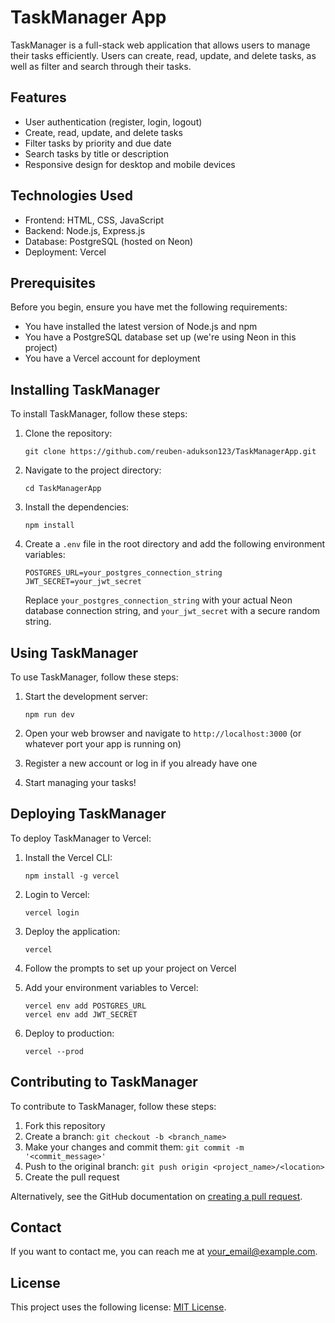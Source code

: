 # TaskManager App

TaskManager is a full-stack web application that allows users to manage their tasks efficiently. Users can create, read, update, and delete tasks, as well as filter and search through their tasks.

## Features

- User authentication (register, login, logout)
- Create, read, update, and delete tasks
- Filter tasks by priority and due date
- Search tasks by title or description
- Responsive design for desktop and mobile devices

## Technologies Used

- Frontend: HTML, CSS, JavaScript
- Backend: Node.js, Express.js
- Database: PostgreSQL (hosted on Neon)
- Deployment: Vercel

## Prerequisites

Before you begin, ensure you have met the following requirements:

- You have installed the latest version of Node.js and npm
- You have a PostgreSQL database set up (we're using Neon in this project)
- You have a Vercel account for deployment

## Installing TaskManager

To install TaskManager, follow these steps:

1. Clone the repository:
   ```
   git clone https://github.com/reuben-adukson123/TaskManagerApp.git
   ```

2. Navigate to the project directory:
   ```
   cd TaskManagerApp
   ```

3. Install the dependencies:
   ```
   npm install
   ```

4. Create a `.env` file in the root directory and add the following environment variables:
   ```
   POSTGRES_URL=your_postgres_connection_string
   JWT_SECRET=your_jwt_secret
   ```
   Replace `your_postgres_connection_string` with your actual Neon database connection string, and `your_jwt_secret` with a secure random string.

## Using TaskManager

To use TaskManager, follow these steps:

1. Start the development server:
   ```
   npm run dev
   ```

2. Open your web browser and navigate to `http://localhost:3000` (or whatever port your app is running on)

3. Register a new account or log in if you already have one

4. Start managing your tasks!

## Deploying TaskManager

To deploy TaskManager to Vercel:

1. Install the Vercel CLI:
   ```
   npm install -g vercel
   ```

2. Login to Vercel:
   ```
   vercel login
   ```

3. Deploy the application:
   ```
   vercel
   ```

4. Follow the prompts to set up your project on Vercel

5. Add your environment variables to Vercel:
   ```
   vercel env add POSTGRES_URL
   vercel env add JWT_SECRET
   ```

6. Deploy to production:
   ```
   vercel --prod
   ```

## Contributing to TaskManager

To contribute to TaskManager, follow these steps:

1. Fork this repository
2. Create a branch: `git checkout -b <branch_name>`
3. Make your changes and commit them: `git commit -m '<commit_message>'`
4. Push to the original branch: `git push origin <project_name>/<location>`
5. Create the pull request

Alternatively, see the GitHub documentation on [creating a pull request](https://help.github.com/en/github/collaborating-with-issues-and-pull-requests/creating-a-pull-request).

## Contact

If you want to contact me, you can reach me at <your_email@example.com>.

## License

This project uses the following license: [MIT License](https://opensource.org/licenses/MIT).
